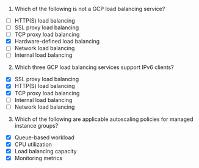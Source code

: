 1. Which of the following is not a GCP load balancing service?

- [ ] HTTP(S) load balancing
- [ ] SSL proxy load balancing
- [ ] TCP proxy load balancing
- [X] Hardware-defined load balancing
- [ ] Network load balancing
- [ ] Internal load balancing

2. Which three GCP load balancing services support IPv6 clients?

- [X] SSL proxy load balancing
- [X] HTTP(S) load balancing
- [X] TCP proxy load balancing
- [ ] Internal load balancing
- [ ] Network load balancing

3. Which of the following are applicable autoscaling policies for managed instance groups?

- [X] Queue-based workload
- [X] CPU utilization
- [X] Load balancing capacity
- [X] Monitoring metrics
